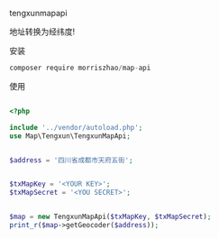 tengxunmapapi

地址转换为经纬度!


安装
```sql
composer require morriszhao/map-api

```


使用

```php

<?php

include '../vendor/autoload.php';
use Map\Tengxun\TengxunMapApi;


$address = '四川省成都市天府五街';


$txMapKey = '<YOUR KEY>';
$txMapSecret = '<YOU SECRET>';


$map = new TengxunMapApi($txMapKey, $txMapSecret);
print_r($map->getGeocoder($address));
```
